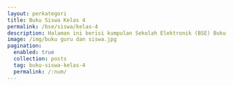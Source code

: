 ```yaml
---
layout: perkategori
title: Buku Siswa Kelas 4
permalink: /bse/siswa/kelas-4
description: Halaman ini berisi kumpulan Sekolah Elektronik (BSE) Buku Siswa Satuan Pendidikan SD Kelas 4.
image: /img/buku guru dan siswa.jpg
pagination: 
  enabled: true
  collection: posts
  tag: buku-siswa-kelas-4
  permalink: /:num/  
---
```

